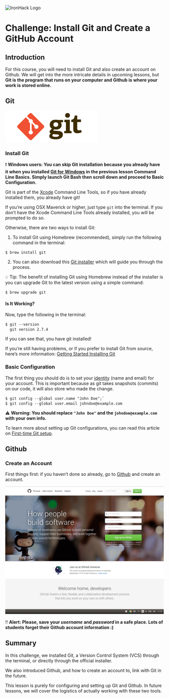 ![IronHack Logo](https://s3-eu-west-1.amazonaws.com/ih-materials/uploads/upload_d5c5793015fec3be28a63c4fa3dd4d55.png)

# Challenge: Install Git and Create a GitHub Account

## Introduction

For this course, you will need to install Git and also create an account on Github. We will get into the more intricate details in upcoming lessons, but **Git is the program that runs on your computer and Github is where your work is stored online.**

## Git

![Git](../../images/git.png)

### Install Git

:exclamation: **Windows users: You can skip Git installation because you already have it when you installed [Git for Windows](https://gitforwindows.org/) in the previous lesson Command Line Basics. Simply launch Git Bash then scroll down and proceed to Basic Configuration.**

Git is part of the [Xcode](https://developer.apple.com/xcode/) Command Line Tools, so if you have already installed them, you already have git!

If you’re using OSX Maverick or higher, just type `git` into the terminal. If you don’t have the Xcode Command Line Tools already installed, you will be prompted to do so.

Otherwise, there are two ways to install Git:

1. To install Git using Homebrew (recommended), simply run the following command in the terminal:

```
$ brew install git
```

2. You can also download this [Git installer](http://git-scm.com/download/mac) which will guide you through the process.

:bulb: Tip: The benefit of installing Git using Homebrew instead of the installer is you can upgrade Git to the latest version using a simple command:

```
$ brew upgrade git
```

#### Is It Working?

Now, type the following in the terminal:

```
$ git --version
  git version 2.7.4
```

If you can see that, you have git installed!

If you’re still having problems, or if you prefer to install Git from source, here’s more information: [Getting Started Installing Git](http://git-scm.com/book/en/v2/Getting-Started-Installing-Git)

### Basic Configuration

The first thing you should do is to set your [identity](https://git-scm.com/book/en/v2/Getting-Started-First-Time-Git-Setup#Your-Identity) (name and email) for your account. This is important because as git takes snapshots (commits) on our code, it will also store who made the change.

```
$ git config --global user.name "John Doe";`
$ git config --global user.email johndoe@example.com
```

:warning: **Warning: You should replace `"John Doe"` and the `johndoe@example.com` with your own info.**

To learn more about setting up Git configurations, you can read this article on [First-time Git setup](http://git-scm.com/book/en/v2/Getting-Started-First-Time-Git-Setup).

## Github

### Create an Account

First things first: if you haven’t done so already, go to [Github](https://github.com) and create an account.

![Github](../../images/github.png)

:bangbang: **Alert: Please, save your *username* and *password* in a safe place. Lots of students forget their Github account information :)**

## Summary

In this challenge, we installed Git, a Version Control System (VCS) through the terminal, or directly through the official installer.

We also introduced Github, and how to create an account to, link with Git in the future.

This lesson is purely for configuring and setting up Git and Github. In future lessons, we will cover the logistics of actually working with these two tools.
